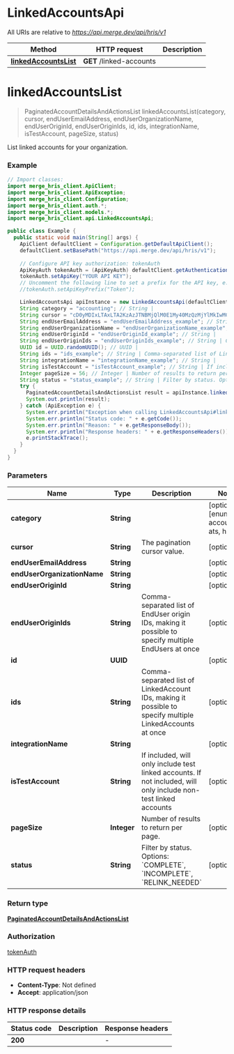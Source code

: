 # LinkedAccountsApi

All URIs are relative to *https://api.merge.dev/api/hris/v1*

Method | HTTP request | Description
------------- | ------------- | -------------
[**linkedAccountsList**](LinkedAccountsApi.md#linkedAccountsList) | **GET** /linked-accounts | 


<a name="linkedAccountsList"></a>
# **linkedAccountsList**
> PaginatedAccountDetailsAndActionsList linkedAccountsList(category, cursor, endUserEmailAddress, endUserOrganizationName, endUserOriginId, endUserOriginIds, id, ids, integrationName, isTestAccount, pageSize, status)



List linked accounts for your organization.

### Example
```java
// Import classes:
import merge_hris_client.ApiClient;
import merge_hris_client.ApiException;
import merge_hris_client.Configuration;
import merge_hris_client.auth.*;
import merge_hris_client.models.*;
import merge_hris_client.api.LinkedAccountsApi;

public class Example {
  public static void main(String[] args) {
    ApiClient defaultClient = Configuration.getDefaultApiClient();
    defaultClient.setBasePath("https://api.merge.dev/api/hris/v1");
    
    // Configure API key authorization: tokenAuth
    ApiKeyAuth tokenAuth = (ApiKeyAuth) defaultClient.getAuthentication("tokenAuth");
    tokenAuth.setApiKey("YOUR API KEY");
    // Uncomment the following line to set a prefix for the API key, e.g. "Token" (defaults to null)
    //tokenAuth.setApiKeyPrefix("Token");

    LinkedAccountsApi apiInstance = new LinkedAccountsApi(defaultClient);
    String category = "accounting"; // String | 
    String cursor = "cD0yMDIxLTAxLTA2KzAzJTNBMjQlM0E1My40MzQzMjYlMkIwMCUzQTAw"; // String | The pagination cursor value.
    String endUserEmailAddress = "endUserEmailAddress_example"; // String | 
    String endUserOrganizationName = "endUserOrganizationName_example"; // String | 
    String endUserOriginId = "endUserOriginId_example"; // String | 
    String endUserOriginIds = "endUserOriginIds_example"; // String | Comma-separated list of EndUser origin IDs, making it possible to specify multiple EndUsers at once
    UUID id = UUID.randomUUID(); // UUID | 
    String ids = "ids_example"; // String | Comma-separated list of LinkedAccount IDs, making it possible to specify multiple LinkedAccounts at once
    String integrationName = "integrationName_example"; // String | 
    String isTestAccount = "isTestAccount_example"; // String | If included, will only include test linked accounts. If not included, will only include non-test linked accounts
    Integer pageSize = 56; // Integer | Number of results to return per page.
    String status = "status_example"; // String | Filter by status. Options: `COMPLETE`, `INCOMPLETE`, `RELINK_NEEDED`
    try {
      PaginatedAccountDetailsAndActionsList result = apiInstance.linkedAccountsList(category, cursor, endUserEmailAddress, endUserOrganizationName, endUserOriginId, endUserOriginIds, id, ids, integrationName, isTestAccount, pageSize, status);
      System.out.println(result);
    } catch (ApiException e) {
      System.err.println("Exception when calling LinkedAccountsApi#linkedAccountsList");
      System.err.println("Status code: " + e.getCode());
      System.err.println("Reason: " + e.getResponseBody());
      System.err.println("Response headers: " + e.getResponseHeaders());
      e.printStackTrace();
    }
  }
}
```

### Parameters

Name | Type | Description  | Notes
------------- | ------------- | ------------- | -------------
 **category** | **String**|  | [optional] [enum: accounting, ats, hris]
 **cursor** | **String**| The pagination cursor value. | [optional]
 **endUserEmailAddress** | **String**|  | [optional]
 **endUserOrganizationName** | **String**|  | [optional]
 **endUserOriginId** | **String**|  | [optional]
 **endUserOriginIds** | **String**| Comma-separated list of EndUser origin IDs, making it possible to specify multiple EndUsers at once | [optional]
 **id** | **UUID**|  | [optional]
 **ids** | **String**| Comma-separated list of LinkedAccount IDs, making it possible to specify multiple LinkedAccounts at once | [optional]
 **integrationName** | **String**|  | [optional]
 **isTestAccount** | **String**| If included, will only include test linked accounts. If not included, will only include non-test linked accounts | [optional]
 **pageSize** | **Integer**| Number of results to return per page. | [optional]
 **status** | **String**| Filter by status. Options: &#x60;COMPLETE&#x60;, &#x60;INCOMPLETE&#x60;, &#x60;RELINK_NEEDED&#x60; | [optional]

### Return type

[**PaginatedAccountDetailsAndActionsList**](PaginatedAccountDetailsAndActionsList.md)

### Authorization

[tokenAuth](../README.md#tokenAuth)

### HTTP request headers

 - **Content-Type**: Not defined
 - **Accept**: application/json

### HTTP response details
| Status code | Description | Response headers |
|-------------|-------------|------------------|
**200** |  |  -  |

